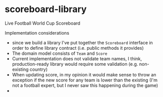 # scoreboard-library
Live Football World Cup Scoreboard

Implementation considerations
* since we build a library I've put together the `Scoreboard` interface in order to define library contract (i.e. public methods it provides)
* The domain model consists of `Team` and `Score`
* Current implementation does not validate team names, I think, production-ready library would require some validation (e.g. non-existing country)
* When updating score, in my opinion it would make sense to throw an exception if the new score for any team is lower than the existing (I'm not a football expert, but I never saw this happening during the game)
* 